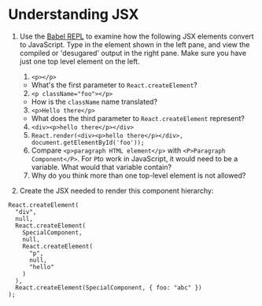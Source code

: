 # Understanding JSX


1. Use the [Babel REPL](https://babeljs.io/repl/) to examine how the following
JSX elements convert to JavaScript. Type in the element shown in the left pane, and view the compiled or 'desugared' output in the right pane. Make sure you have just one top level element on the left.

    1. `<p></p>`
      - What's the first parameter to `React.createElement`?
    2. `<p className="foo"></p>`
      - How is the `className` name translated? 
    3. `<p>Hello there</p>`
      - What does the third parameter to `React.createElement` represent?
    4. `<div><p>hello there</p></div>`
    5. `React.render(<div><p>hello there</p></div>, document.getElementById('foo'));`
    6. Compare `<p>paragraph HTML element</p>` with `<P>Paragraph Component</P>`.
       For `P`to work in JavaScript, it would need to be a variable.
       What would that variable contain?
    7. Why do you think more than one top-level element is not allowed?

1. Create the JSX needed to render this component hierarchy:

```
React.createElement(
  "div",
  null,
  React.createElement(
    SpecialComponent,
    null,
    React.createElement(
      "p",
      null,
      "hello"
    )
  ),
  React.createElement(SpecialComponent, { foo: "abc" })
);
```



